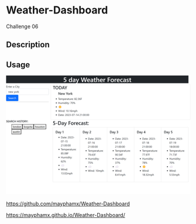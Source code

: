 # Weather-Dashboard
Challenge 06

## Description
<!-- This assignment was created to showcase the skills of May Pham to incorporate HTML, JQuery, and CSS to create a daily planner that displays the current date, saves information to local storage, and color coordinates the time based on current, future, and past hours. Some methods of JQuery demonstrated in this activity include dayjs, local files, this, if else statements, etc.  -->

## Usage
![Webpage Screenshot](./Assets/screencapture.png)

https://github.com/mayphamx/Weather-Dashboard

https://mayphamx.github.io/Weather-Dashboard/ 